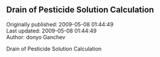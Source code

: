## Drain of Pesticide Solution Calculation  
Originally published: 2009-05-08 01:44:49  
Last updated: 2009-05-08 01:44:49  
Author: donyo Ganchev  
  
Drain of Pesticide Solution Calculation
